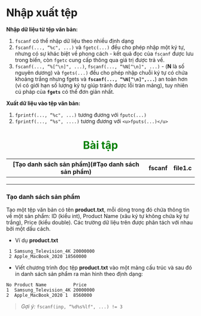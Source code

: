 # Nhập xuất tệp

**Nhập dữ liệu từ tệp văn bản:**

1. `fscanf` có thể nhập dữ liệu theo nhiều định dạng
2. `fscanf(..., “%c", ...)` và `fgetc(...)` đều cho phép nhập một ký tự, nhưng có sự khác biệt về phong cách - kết quả đọc của `fscanf` được lưu trong biến, còn `fgetc` cung cấp thông qua giá trị được trả về.
3. `fscanf(..., “%[^\n]", ...)`, `fscanf(..., “%N[^\n]", ...)` - (**N** là số nguyên dương) và `fgets(...)` đều cho phép nhập chuỗi ký tự có chứa khoảng trắng nhưng fgets và **`fscanf(..., “%N[^\n]",...`**) an toàn hơn (vì có giới hạn số lượng ký tự giúp tránh được lỗi tràn mảng), tuy nhiên cú pháp của **`fgets`** có thể đơn giản nhất.

**Xuất dữ liệu vào tệp văn bản:**

1. `fprintf(..., “%c", ...)` tương đương với `fputc(...)` 
2. `fprintf(..., “%s", ....)` tương đương với `<u>fputs(...)</u>`

<h1 style="color:green;text-align:center;">Bài tập</h1>

| [Tạo danh sách sản phẩm](#Tạo danh sách sản phẩm) | fscanf | file1.c |
| ------------------------------------------------- | ------ | ------- |
|                                                   |        |         |
|                                                   |        |         |
|                                                   |        |         |

### Tạo danh sách sản phẩm

Tạo một tệp văn bản có tên **product.txt**, mỗi dòng trong đó chứa thông tin về một sản phẩm: ID (kiểu int), Product Name (xâu ký tự không chứa ký tự trắng), Price (kiểu double). Các trường dữ liệu trên được phân tách với nhau bởi một dấu cách.

- Ví dụ **product.txt**

```ABAP
 1 Samsung_Television_4K 20000000
 2 Apple_MacBook_2020 18560000
```

- Viết chương trình đọc tệp **product.txt** vào một mảng cấu trúc và sau đó in danh sách sản phẩm ra màn hình theo định dạng:

```ABAP
No Product Name          Price
1  Samsung_Television_4K 20000000 
2  Apple_MacBook_2020 1  8560000
```

> *Gợi ý:* `fscanf(inp, “%d%s%lf", ...) != 3`